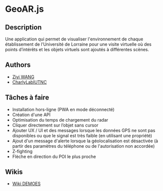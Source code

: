 # GeoAR.js

## Description
Une application qui permet de visualiser l'environnement de chaque établissement de l’Université de Lorraine pour une visite virtuelle où des points d’intérêts et les objets virtuels sont ajoutés à différentes scènes.

## Authors
- [Ziyi WANG](https://github.com/ziyi-hub)
- [CharlyLabIUTNC](https://github.com/CharlyLabIUTNC)

## Tâches à faire
- Installation hors-ligne (PWA en mode déconnecté)
- Création d'une API
- Optimisation du temps de chargement du radar
- Cliquer directement sur l’objet sans cursor
- Ajouter UX / UI et des messages lorsque les données GPS ne sont pas disponibles ou que le signal est très faible (en utilisant une propriété)
- Ajout d'un message d'alerte lorsque la géolocalisation est désactivée (à partir des paramètres du téléphone ou de l'autorisation non accordée)
- Z-fighting
- Flèche en direction du POI le plus proche

## Wikis
- [Wiki DEMOES](https://github.com/CharlyLabIUTNC/DEMOES/wiki)

